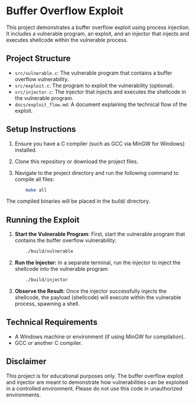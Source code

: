 # Buffer Overflow Exploit

This project demonstrates a buffer overflow exploit using process injection. It includes a vulnerable program, an exploit, and an injector that injects and executes shellcode within the vulnerable process.

## Project Structure

- `src/vulnerable.c`: The vulnerable program that contains a buffer overflow vulnerability.
- `src/exploit.c`: The program to exploit the vulnerability (optional).
- `src/injector.c`: The injector that injects and executes the shellcode in the vulnerable program.
- `docs/exploit_flow.md`: A document explaining the technical flow of the exploit.

## Setup Instructions

1. Ensure you have a C compiler (such as GCC via MinGW for Windows) installed.
2. Clone this repository or download the project files.
3. Navigate to the project directory and run the following command to compile all files:
   
    ````bash
        make all
    ````

The compiled binaries will be placed in the build/ directory.

## Running the Exploit

1. **Start the Vulnerable Program**:
   First, start the vulnerable program that contains the buffer overflow vulnerability:
    ```bash
        ./build/vulnerable
    ```

2. **Run the Injector:** In a separate terminal, run the injector to inject the shellcode into the vulnerable program:
    ```bash
        ./build/injector
    ```
3. **Observe the Result:** Once the injector successfully injects the shellcode, the payload (shellcode) will execute within the vulnerable process, spawning a shell.

## Technical Requirements

- A Windows machine or environment (if using MinGW for compilation).
- GCC or another C compiler.

## Disclaimer

This project is for educational purposes only. The buffer overflow exploit and injector are meant to demonstrate how vulnerabilities can be exploited in a controlled environment. Please do not use this code in unauthorized environments.
